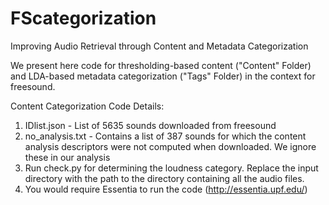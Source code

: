 # FScategorization
Improving Audio Retrieval through Content and Metadata Categorization

We present here code for thresholding-based content ("Content" Folder) and LDA-based metadata categorization ("Tags" Folder)
in the context for freesound.

Content Categorization Code Details: 

1. IDlist.json - List of 5635 sounds downloaded from freesound
2. no_analysis.txt - Contains a list of 387 sounds for which the content analysis descriptors were not computed when downloaded. We ignore these in our analysis
3. Run check.py for determining the loudness category. Replace the input directory with the path to the directory containing all the audio files.
4. You would require Essentia to run the code (http://essentia.upf.edu/) 
